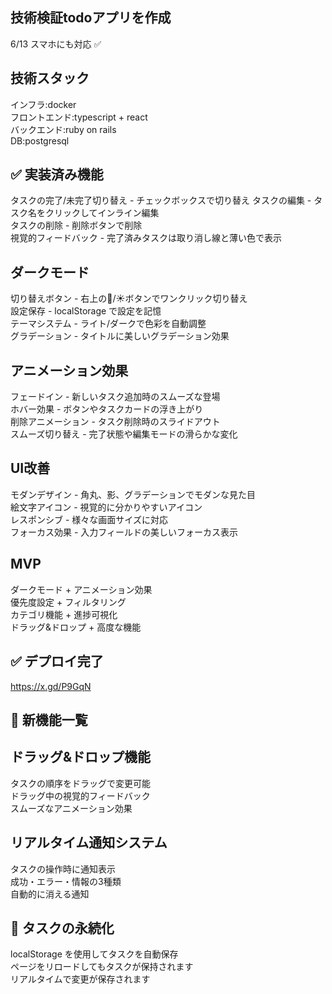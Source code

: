 ## 技術検証todoアプリを作成  

6/13 スマホにも対応 ✅  

## 技術スタック  

インフラ:docker  
フロントエンド:typescript + react  
バックエンド:ruby on rails  
DB:postgresql  

## ✅ 実装済み機能  

タスクの完了/未完了切り替え - チェックボックスで切り替え 
タスクの編集 - タスク名をクリックしてインライン編集  
タスクの削除 - 削除ボタンで削除  
視覚的フィードバック - 完了済みタスクは取り消し線と薄い色で表示  

## ダークモード  

切り替えボタン - 右上の🌙/☀️ボタンでワンクリック切り替え  
設定保存 - localStorage で設定を記憶  
テーマシステム - ライト/ダークで色彩を自動調整  
グラデーション - タイトルに美しいグラデーション効果  

## アニメーション効果  

フェードイン - 新しいタスク追加時のスムーズな登場  
ホバー効果 - ボタンやタスクカードの浮き上がり  
削除アニメーション - タスク削除時のスライドアウト  
スムーズ切り替え - 完了状態や編集モードの滑らかな変化  

## UI改善  

モダンデザイン - 角丸、影、グラデーションでモダンな見た目  
絵文字アイコン - 視覚的に分かりやすいアイコン  
レスポンシブ - 様々な画面サイズに対応  
フォーカス効果 - 入力フィールドの美しいフォーカス表示  

## MVP  

ダークモード + アニメーション効果  
優先度設定 + フィルタリング  
カテゴリ機能 + 進捗可視化  
ドラッグ&ドロップ + 高度な機能  

## ✅ デプロイ完了  

https://x.gd/P9GqN


## 🚀 新機能一覧  

## ドラッグ&ドロップ機能  

タスクの順序をドラッグで変更可能  
ドラッグ中の視覚的フィードバック  
スムーズなアニメーション効果  


## リアルタイム通知システム  

タスクの操作時に通知表示  
成功・エラー・情報の3種類  
自動的に消える通知  

## 💾 タスクの永続化  

localStorage を使用してタスクを自動保存  
ページをリロードしてもタスクが保持されます  
リアルタイムで変更が保存されます  
